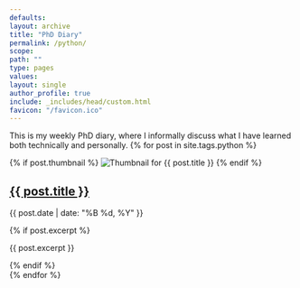 ```yaml
---
defaults:
layout: archive
title: "PhD Diary"
permalink: /python/
scope:
path: ""
type: pages
values:
layout: single
author_profile: true
include: _includes/head/custom.html
favicon: "/favicon.ico"
---
```

This is my weekly PhD diary, where I informally discuss what I have learned both technically and personally.
{% for post in site.tags.python %}
  <article class="post">
    <div class="post-content-thumbnail">
      {% if post.thumbnail %}
        <img src="{{ post.thumbnail }}" alt="Thumbnail for {{ post.title }}" class="post-thumbnail">
      {% endif %}
      <div class="post-content">
        <h2><a href="{{ post.url }}">{{ post.title }}</a></h2>
        <p class="post-meta">
          <i class="fa fa-calendar"></i> <time datetime="{{ post.date | date_to_xmlschema }}">{{ post.date | date: "%B %d, %Y" }}</time>
        </p>  
        {% if post.excerpt %}
          <p>{{ post.excerpt }}</p>
        {% endif %}
      </div>
    </div>
  </article>
{% endfor %}
